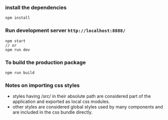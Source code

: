 ### install the dependencies
```
npm install
```

### Run development server `http://localhost:8888/`
```
npm start
// or
npm run dev
```

### To build the production package
```
npm run build
```

### Notes on importing css styles
* styles having /src/ in their absolute path are considered part of the application and exported as local css modules.
* other styles are considered global styles used by many components and are included in the css bundle directly.

